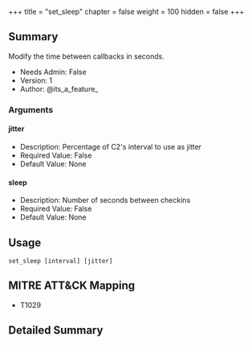 +++
title = "set_sleep"
chapter = false
weight = 100
hidden = false
+++

## Summary

Modify the time between callbacks in seconds. 
- Needs Admin: False  
- Version: 1  
- Author: @its_a_feature_  

### Arguments

#### jitter

- Description: Percentage of C2's interval to use as jitter  
- Required Value: False  
- Default Value: None  

#### sleep

- Description: Number of seconds between checkins  
- Required Value: False  
- Default Value: None  

## Usage

```
set_sleep [interval] [jitter]
```

## MITRE ATT&CK Mapping

- T1029  
## Detailed Summary

